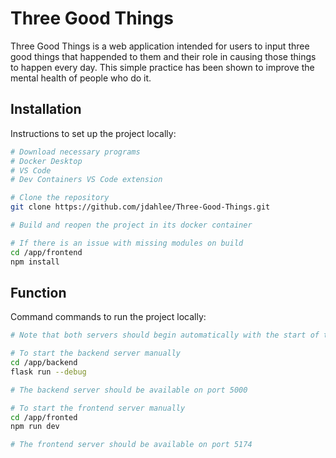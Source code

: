 # Three Good Things

Three Good Things is a web application intended for users to input three good things that happended to them and their role in causing those things to happen every day. This simple practice has been shown to improve the mental health of people who do it.

## Installation

Instructions to set up the project locally:

```bash
# Download necessary programs
# Docker Desktop
# VS Code
# Dev Containers VS Code extension

# Clone the repository
git clone https://github.com/jdahlee/Three-Good-Things.git

# Build and reopen the project in its docker container

# If there is an issue with missing modules on build
cd /app/frontend
npm install
```

## Function

Command commands to run the project locally:

```bash
# Note that both servers should begin automatically with the start of the container

# To start the backend server manually
cd /app/backend
flask run --debug

# The backend server should be available on port 5000

# To start the frontend server manually
cd /app/fronted
npm run dev

# The frontend server should be available on port 5174

```
